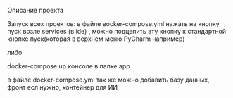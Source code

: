 Описание проекта

Запуск всех проектов: в файле вocker-compose.yml нажать на кнопку пуск возле services (в ide) ,
можно подцепить эту кнопку к стандартной кнопке пуск(которая в верхнем меню PyCharm например)

либо 

docker-compose up консоле в папке app

в файле docker-compose.yml так же можно добавить базу данных, фронт есл нужно, контейнер для ИИ